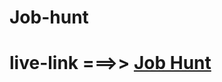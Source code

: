 # Job-hunt
# live-link ===>> <a href="https://phenomenal-macaron-b738f3.netlify.app/"> Job Hunt </a>
